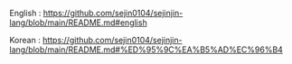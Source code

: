 English : https://github.com/sejin0104/sejinjin-lang/blob/main/README.md#english

Korean : https://github.com/sejin0104/sejinjin-lang/blob/main/README.md#%ED%95%9C%EA%B5%AD%EC%96%B4
